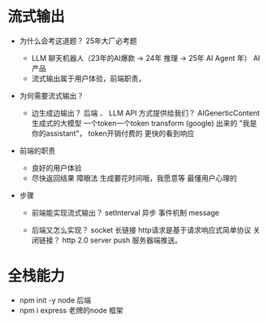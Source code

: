 # 流式输出

- 为什么会考这道题？
  25年大厂必考题
  - LLM 聊天机器人（23年的AI爆款 -> 24年 推理 -> 25年 AI Agent 年） AI产品
  - 流式输出属于用户体验，前端职责，

- 为何需要流式输出？
  - 边生成边输出？
    后端 、 LLM API 方式提供给我们？
    AIGenerticContent 生成式的大模型 一个token一个token transform (google) 出来的
    "我是你的assistant"， token开销付费的
    更快的看到响应

- 前端的职责
  - 良好的用户体验
  - 尽快返回结果 
  障眼法  生成要花时间哦，我愿意等
  最懂用户心理的 

- 步骤
  - 前端能实现流式输出？
    setInterval  异步  事件机制 message
    
  - 后端又怎么实现？
    socket 长链接 
    http请求是基于请求响应式简单协议 关闭链接？
    http 2.0 server push 服务器端推送。

# 全栈能力
- npm init -y  node 后端
- npm i express 老牌的node 框架